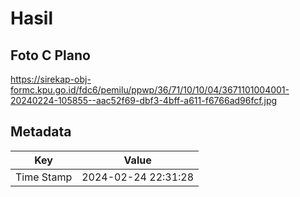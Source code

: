 # Hasil

## Foto C Plano

https://sirekap-obj-formc.kpu.go.id/fdc6/pemilu/ppwp/36/71/10/10/04/3671101004001-20240224-105855--aac52f69-dbf3-4bff-a611-f6766ad96fcf.jpg


## Metadata

| Key        | Value               |
| ---------- | ------------------- |
| Time Stamp | 2024-02-24 22:31:28 |



